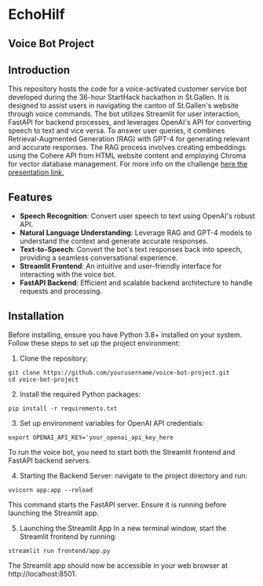# EchoHilf

## Voice Bot Project

## Introduction

This repository hosts the code for a voice-activated customer service bot developed during the 36-hour StartHack hackathon in St.Gallen.
It is designed to assist users in navigating the canton of St.Gallen's website through voice commands.
The bot utilizes Streamlit for user interaction, FastAPI for backend processes, and leverages OpenAI's API for converting speech to text and vice versa. To answer user queries, it combines Retrieval-Augmented Generation (RAG) with GPT-4 for generating relevant and accurate responses.
The RAG process involves creating embeddings using the Cohere API from HTML website content and employing Chroma for vector database management.
For more info on the challenge [here the presentation link.](https://www.canva.com/design/DAGAK87nvNg/QTXV33sKVcL7yYzjJrZ7yw/view?utm_content=DAGAK87nvNg&utm_campaign=designshare&utm_medium=link&utm_source=editor)

## Features

- **Speech Recognition**: Convert user speech to text using OpenAI's robust API.
- **Natural Language Understanding**: Leverage RAG and GPT-4 models to understand the context and generate accurate responses.
- **Text-to-Speech**: Convert the bot's text responses back into speech, providing a seamless conversational experience.
- **Streamlit Frontend**: An intuitive and user-friendly interface for interacting with the voice bot.
- **FastAPI Backend**: Efficient and scalable backend architecture to handle requests and processing.

## Installation

Before installing, ensure you have Python 3.8+ installed on your system. Follow these steps to set up the project environment:

1. Clone the repository:

```
git clone https://github.com/yourusername/voice-bot-project.git
cd voice-bot-project
```

2. Install the required Python packages:
```
pip install -r requirements.txt
```
3. Set up environment variables for OpenAI API credentials:
```
export OPENAI_API_KEY='your_openai_api_key_here
```
To run the voice bot, you need to start both the Streamlit frontend and FastAPI backend servers.

4. Starting the Backend Server:
navigate to the project directory and run:
```
uvicorn app:app --reload
```
This command starts the FastAPI server. Ensure it is running before launching the Streamlit app.

5. Launching the Streamlit App
In a new terminal window, start the Streamlit frontend by running:
```
streamlit run frontend/app.py
```
The Streamlit app should now be accessible in your web browser at http://localhost:8501.
